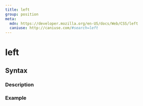 ```yaml
---
title: left
group: position
meta:
  mdn: https://developer.mozilla.org/en-US/docs/Web/CSS/left
  caniuse: http://caniuse.com/#search=left
---
```


# left
<!--- Introduction for left, keep it brief and set the overall context -->

## Syntax
<!--- Introduce the various syntax for left -->

### Description
<!--- For each major section of syntax, provide a description explaining its usage further -->

### Example
<!--- Provide code examples for the syntax block you're currently describing -->